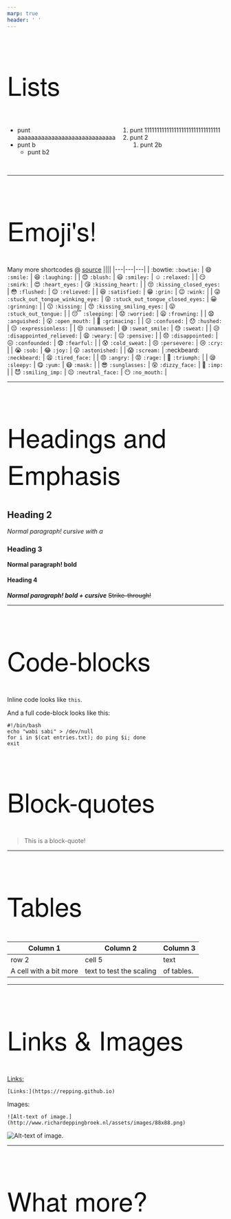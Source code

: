 ```yaml
---
marp: true
header: ' '
---
```

# Lists

<style>
/* @import "./template.css"; */

h1 {
  font-family: 'HelveticaNeue-Light', 'Helvetica Neue Light', 'Helvetica Neue', Helvetica, Arial, 'Lucida Grande', sans-serif;
  font-weight: 400;
  font-size: 60px;
  color: #0f0f0f;
}

header {
  background: url("./bild_black.png") no-repeat right 50px top 10px;
  background-size: 40%;
  /* background-color: #0f0f0f; */
  position: absolute;
  /* box-shadow: 10px 15px 40px; */
  left: 980px;
  right: 0px;
  height: 120px;
  width: 300px;
}

section {
  background: radial-gradient(circle, rgba(255,255,255,1) 0%, rgba(210,210,210,1) 100%);
}

.two-column {
  display: grid;
  grid-template-columns: 1fr 1fr;
  grid-gap: 10px;
  text-align: left;
}

</style>

<div class="two-column">
  <div>

- punt aaaaaaaaaaaaaaaaaaaaaaaaaaaaa
- punt b
  - punt b2  
  </div>
  <div>

1. punt 1111111111111111111111111111111
2. punt 2
   1. punt 2b
   
  </div>
</div>


  <br>

---
# Emoji's!
Many more shortcodes @ [source](https://gist.github.com/rxaviers/7360908)
||||
|---|---|---|
| :bowtie: `:bowtie:` | :smile: `:smile:` | :laughing: `:laughing:` |
| :blush: `:blush:` | :smiley: `:smiley:` | :relaxed: `:relaxed:` |
| :smirk: `:smirk:` | :heart_eyes: `:heart_eyes:` | :kissing_heart: `:kissing_heart:` |
| :kissing_closed_eyes: `:kissing_closed_eyes:` | :flushed: `:flushed:` | :relieved: `:relieved:` |
| :satisfied: `:satisfied:` | :grin: `:grin:` | :wink: `:wink:` |
| :stuck_out_tongue_winking_eye: `:stuck_out_tongue_winking_eye:` | :stuck_out_tongue_closed_eyes: `:stuck_out_tongue_closed_eyes:` | :grinning: `:grinning:` |
| :kissing: `:kissing:` | :kissing_smiling_eyes: `:kissing_smiling_eyes:` | :stuck_out_tongue: `:stuck_out_tongue:` |
| :sleeping: `:sleeping:` | :worried: `:worried:` | :frowning: `:frowning:` |
| :anguished: `:anguished:` | :open_mouth: `:open_mouth:` | :grimacing: `:grimacing:` |
| :confused: `:confused:` | :hushed: `:hushed:` | :expressionless: `:expressionless:` |
| :unamused: `:unamused:` | :sweat_smile: `:sweat_smile:` | :sweat: `:sweat:` |
| :disappointed_relieved: `:disappointed_relieved:` | :weary: `:weary:` | :pensive: `:pensive:` |
| :disappointed: `:disappointed:` | :confounded: `:confounded:` | :fearful: `:fearful:` |
| :cold_sweat: `:cold_sweat:` | :persevere: `:persevere:` | :cry: `:cry:` |
| :sob: `:sob:` | :joy: `:joy:` | :astonished: `:astonished:` |
| :scream: `:scream:` | :neckbeard: `:neckbeard:` | :tired_face: `:tired_face:` |
| :angry: `:angry:` | :rage: `:rage:` | :triumph: `:triumph:` |
| :sleepy: `:sleepy:` | :yum: `:yum:` | :mask: `:mask:` |
| :sunglasses: `:sunglasses:` | :dizzy_face: `:dizzy_face:` | :imp: `:imp:` |
| :smiling_imp: `:smiling_imp:` | :neutral_face: `:neutral_face:` | :no_mouth: `:no_mouth:` |

---
# Headings and Emphasis
## Heading 2
*Normal paragraph! cursive with a*
### Heading 3
**Normal paragraph! bold**
#### Heading 4
***Normal paragraph! bold + cursive***
~~Strike-through!~~

---
# Code-blocks
Inline code looks like `this`.

And a full code-block looks like this:
```
#!/bin/bash
echo "wabi sabi" > /dev/null
for i in $(cat entries.txt); do ping $i; done
exit
```

# Block-quotes

> This is a block-quote!


---
# Tables
|Column 1| Column 2|Column 3 |
|-|-|-|
| row 2 | cell 5 | text |
| A cell with a bit more | text to test the scaling| of tables. |

---
# Links & Images
[Links:](https://repping.github.io)
```
[Links:](https://repping.github.io)
```
Images:
```
![Alt-text of image.](http://www.richardeppingbroek.nl/assets/images/88x88.png)
```
![Alt-text of image.](http://www.richardeppingbroek.nl/assets/images/88x88.png)

---
# What more?
